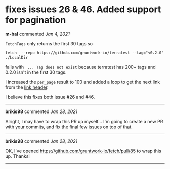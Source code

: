 # fixes issues 26 & 46. Added support for pagination

**m-bal** commented *Jan 4, 2021*

`FetchTags` only returns the first 30 tags so 

`fetch  --repo https://github.com/gruntwork-io/terratest --tag="<0.2.0"  ./LocalDir`

fails with ` ... Tag does not exist` because terratest has 200+ tags and 0.2.0 isn't in the first 30 tags. 

I increased the `per_page` result to 100 and added a loop to get the next link from the [link header](https://docs.github.com/en/free-pro-team@latest/rest/guides/traversing-with-pagination). 

I believe this fixes both issue #26 and #46. 
<br />
***


**brikis98** commented *Jan 28, 2021*

Alright, I may have to wrap this PR up myself... I'm going to create a new PR with your commits, and fix the final few issues on top of that.
***

**brikis98** commented *Jan 28, 2021*

OK, I've opened https://github.com/gruntwork-io/fetch/pull/85 to wrap this up. Thanks!
***

